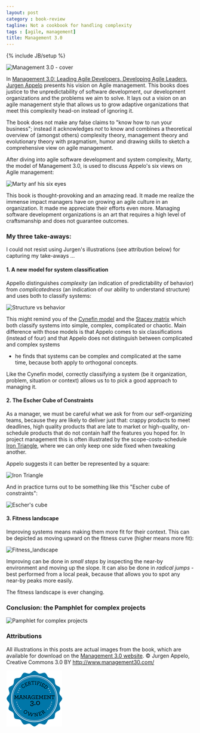 ```yaml
---
layout: post
category : book-review
tagline: Not a cookbook for handling complexity
tags : [agile, management]
title: Management 3.0
---
```

{% include JB/setup %}

<img src="http://my.safaribooksonline.com/static/201602-8055-informit/images/9780321719027/9780321719027_s.jpg" 
     alt="Management 3.0 - cover"
     class="pull-right">

In [Management 3.0: Leading Agile Developers, Developing Agile Leaders][safari-books], 
[Jurgen Appelo] presents his vision on Agile management. 
This books does justice to the unpredictability of
software development,
our development organizations and
the problems we aim to solve.
It lays out a vision on an agile management style that allows us
to grow adaptive organizations that meet this complexity head-on
instead of ignoring it.

The book does not make any false claims to 
"know how to run your business"; instead it acknowledges *not* to know
and combines a theoretical overview of (amongst others) 
complexity theory, management theory and evolutionary theory 
with 
pragmatism, humor and drawing skills to sketch 
a comprehensive view on agile management.

After diving into agile software development and system complexity,
Marty, the model of Management 3.0, is used to discuss Appelo's six views on Agile management:

<img src="{{ site.url }}/assets/img/blog/mgt30/six_mgt_views.png"
     alt="Marty anf his six eyes">

This book is thought-provoking and an amazing read. 
It made me realize the immense impact managers have 
on growing an agile culture in an organization.
It made me appreciate their efforts even more.
Managing software development organizations 
is an art that requires a high level of craftsmanship
and does not guarantee outcomes.

### My three take-aways:

I could not resist using Jurgen's illustrations (see attribution below) for capturing my take-aways ...

#### 1. A new model for system classification 

Appello distinguishes *complexity* (an indication of predictability of behavior) from *complicatedness* (an indication of our ability to understand structure) and uses both to classify systems:

<img src="{{ site.url }}/assets/img/blog/mgt30/structure_vs_behavior.png"
     alt="Structure vs behavior">

This might remind you of the [Cynefin model] and the [Stacey matrix]
which both classify systems into simple, complex, complicated or chaotic.
Main difference with those models is that Appelo comes to six classifications (instead of four) 
and that Appelo does not distinguish between complicated and complex systems 
- he finds that systems can be complex and complicated at the same time,
because both apply to orthogonal concepts.

Like the Cynefin model, correctly classifying a system 
(be it organization, problem, situation or context) 
allows us to to pick a good approach to managing it.

#### 2. The Escher Cube of Constraints

As a manager, we must be careful what we ask for from our self-organizing teams, because they are likely to deliver just that:
crappy products to meet deadlines, 
high quality products that are late to market 
or high-quality, on-schedule products that do not contain half the features you hoped for.
In project management this is often illustrated by the scope-costs-schedule [Iron Triangle],
where we can only keep one side fixed when tweaking another.

Appelo suggests it can better be represented by a square: 

<img src="{{ site.url }}/assets/img/blog/mgt30/scope_time_resources_triangle.png"
     alt="Iron Triangle">

And in practice turns out to be something like this "Escher cube of constraints":

<img src="{{ site.url }}/assets/img/blog/mgt30/scope_time_resources_the_real_deal.png"
     alt="Escher's cube">

#### 3. Fitness landscape

Improving systems means making them more fit for their context. 
This can be depicted as moving upward on the fitness curve (higher means more fit):

<img src="{{ site.url }}/assets/img/blog/mgt30/improvement_in_complex_environment.png"
     alt="Fitness_landscape">

Improving can be done in *small steps* 
by inspecting the near-by environment and moving up the slope.
It can also be done in *radical jumps* - 
best performed from a local peak, 
because that allows you to spot any near-by peaks more easily.

The fitness landscape is ever changing.

### Conclusion: the Pamphlet for complex projects

<img src="{{ site.url }}/assets/img/blog/mgt30/pamphlet_for_complex_projects.png"
     alt="Pamphlet for complex projects">

### Attributions

All illustrations in this posts are actual images from the book,
which are available for download on the [Management 3.0 website][m30]. 
© Jurgen Appelo, Creative Commons 3.0 BY http://www.management30.com/ 

<a title="I'm Certified Management 3.0 Owner" 
   href="https://management30.com" >
   <img src="/assets/img/blog/mgt30/CertifiedOwnerBadge.png" 
        alt="I'm Certified Management 3.0 Owner"
        width="150" height="150"/>
</a>


  [safari-books]: http://my.safaribooksonline.com/book/software-engineering-and-development/agile-development/9780321719027
  [Jurgen Appelo]: http://noob.nl
  [no-cookbook-review]: http://my.safaribooksonline.com/book/software-engineering-and-development/agile-development/9780321719027/firstchapter#X2ludGVybmFsX0h0bWxWaWV3P3htbGlkPTk3ODAzMjE3MTkwMjclMkZwcmVmMDEmcXVlcnk9
  [m30]: http://www.mgt30.com/illustrations/
  [Iron Triangle]: https://en.wikipedia.org/wiki/Project_management_triangle
  [Cynefin model]: http://www.mgt30.com/cynefin/
  [Stacey matrix]: https://en.wikipedia.org/wiki/Ralph_Douglas_Stacey#Work
